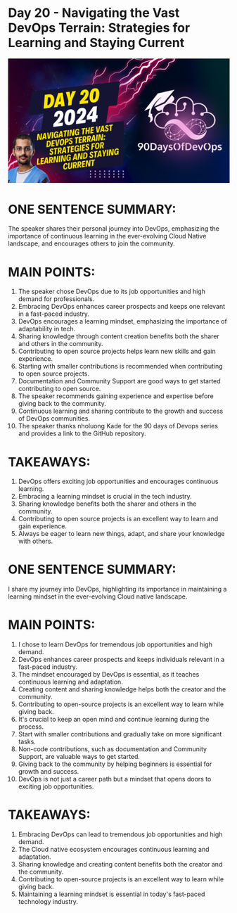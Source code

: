 # Day 20 - Navigating the Vast DevOps Terrain: Strategies for Learning and Staying Current
[![Watch the video](thumbnails/day20.png)](https://www.youtube.com/watch?v=ZSOYXerjgsw)

 # ONE SENTENCE SUMMARY:
The speaker shares their personal journey into DevOps, emphasizing the importance of continuous learning in the ever-evolving Cloud Native landscape, and encourages others to join the community.

# MAIN POINTS:
1. The speaker chose DevOps due to its job opportunities and high demand for professionals.
2. Embracing DevOps enhances career prospects and keeps one relevant in a fast-paced industry.
3. DevOps encourages a learning mindset, emphasizing the importance of adaptability in tech.
4. Sharing knowledge through content creation benefits both the sharer and others in the community.
5. Contributing to open source projects helps learn new skills and gain experience.
6. Starting with smaller contributions is recommended when contributing to open source projects.
7. Documentation and Community Support are good ways to get started contributing to open source.
8. The speaker recommends gaining experience and expertise before giving back to the community.
9. Continuous learning and sharing contribute to the growth and success of DevOps communities.
10. The speaker thanks nholuong Kade for the 90 days of Devops series and provides a link to the GitHub repository.

# TAKEAWAYS:
1. DevOps offers exciting job opportunities and encourages continuous learning.
2. Embracing a learning mindset is crucial in the tech industry.
3. Sharing knowledge benefits both the sharer and others in the community.
4. Contributing to open source projects is an excellent way to learn and gain experience.
5. Always be eager to learn new things, adapt, and share your knowledge with others.
# ONE SENTENCE SUMMARY:
I share my journey into DevOps, highlighting its importance in maintaining a learning mindset in the ever-evolving Cloud native landscape.

# MAIN POINTS:

1. I chose to learn DevOps for tremendous job opportunities and high demand.
2. DevOps enhances career prospects and keeps individuals relevant in a fast-paced industry.
3. The mindset encouraged by DevOps is essential, as it teaches continuous learning and adaptation.
4. Creating content and sharing knowledge helps both the creator and the community.
5. Contributing to open-source projects is an excellent way to learn while giving back.
6. It's crucial to keep an open mind and continue learning during the process.
7. Start with smaller contributions and gradually take on more significant tasks.
8. Non-code contributions, such as documentation and Community Support, are valuable ways to get started.
9. Giving back to the community by helping beginners is essential for growth and success.
10. DevOps is not just a career path but a mindset that opens doors to exciting job opportunities.

# TAKEAWAYS:

1. Embracing DevOps can lead to tremendous job opportunities and high demand.
2. The Cloud native ecosystem encourages continuous learning and adaptation.
3. Sharing knowledge and creating content benefits both the creator and the community.
4. Contributing to open-source projects is an excellent way to learn while giving back.
5. Maintaining a learning mindset is essential in today's fast-paced technology industry.
